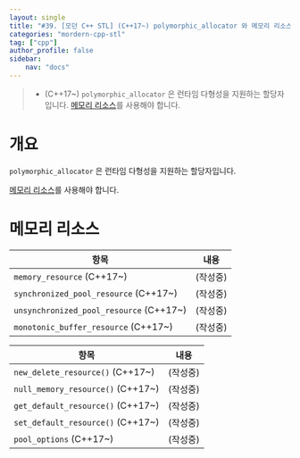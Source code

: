 ```yaml
---
layout: single
title: "#39. [모던 C++ STL] (C++17~) polymorphic_allocator 와 메모리 리소스(작성중)"
categories: "mordern-cpp-stl"
tag: ["cpp"]
author_profile: false
sidebar: 
    nav: "docs"
---
```


> * (C++17~) `polymorphic_allocator` 은 런타임 다형성을 지원하는 할당자입니다. [메모리 리소스](https://tango1202.github.io/mordern-cpp-stl/mordern-cpp-polymorphic_allocator/#%EB%A9%94%EB%AA%A8%EB%A6%AC-%EB%A6%AC%EC%86%8C%EC%8A%A4)를 사용해야 합니다.

# 개요

`polymorphic_allocator` 은 런타임 다형성을 지원하는 할당자입니다.

[메모리 리소스](https://tango1202.github.io/mordern-cpp-stl/mordern-cpp-polymorphic_allocator/#%EB%A9%94%EB%AA%A8%EB%A6%AC-%EB%A6%AC%EC%86%8C%EC%8A%A4)를 사용해야 합니다.


# 메모리 리소스

|항목|내용|
|--|--|
|`memory_resource` (C++17~)|(작성중)| 
|`synchronized_pool_resource` (C++17~)|(작성중)| 
|`unsynchronized_pool_resource` (C++17~)|(작성중)| 
|`monotonic_buffer_resource` (C++17~)|(작성중)| 

|항목|내용|
|--|--|
|`new_delete_resource()` (C++17~)|(작성중)|
|`null_memory_resource()` (C++17~)|(작성중)|
|`get_default_resource()` (C++17~)|(작성중)|
|`set_default_resource()` (C++17~)|(작성중)| 
|`pool_options` (C++17~)|(작성중)|